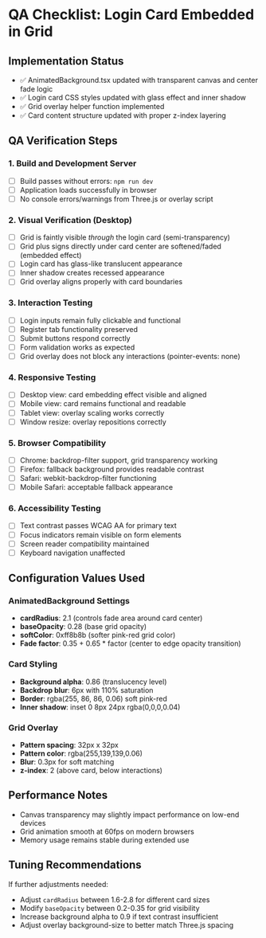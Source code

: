 # QA Checklist: Login Card Embedded in Grid

## Implementation Status
- ✅ AnimatedBackground.tsx updated with transparent canvas and center fade logic
- ✅ Login card CSS styles updated with glass effect and inner shadow
- ✅ Grid overlay helper function implemented
- ✅ Card content structure updated with proper z-index layering

## QA Verification Steps

### 1. Build and Development Server
- [ ] Build passes without errors: `npm run dev`
- [ ] Application loads successfully in browser
- [ ] No console errors/warnings from Three.js or overlay script

### 2. Visual Verification (Desktop)
- [ ] Grid is faintly visible *through* the login card (semi-transparency)
- [ ] Grid plus signs directly under card center are softened/faded (embedded effect)
- [ ] Login card has glass-like translucent appearance
- [ ] Inner shadow creates recessed appearance
- [ ] Grid overlay aligns properly with card boundaries

### 3. Interaction Testing
- [ ] Login inputs remain fully clickable and functional
- [ ] Register tab functionality preserved
- [ ] Submit buttons respond correctly
- [ ] Form validation works as expected
- [ ] Grid overlay does not block any interactions (pointer-events: none)

### 4. Responsive Testing
- [ ] Desktop view: card embedding effect visible and aligned
- [ ] Mobile view: card remains functional and readable
- [ ] Tablet view: overlay scaling works correctly
- [ ] Window resize: overlay repositions correctly

### 5. Browser Compatibility
- [ ] Chrome: backdrop-filter support, grid transparency working
- [ ] Firefox: fallback background provides readable contrast
- [ ] Safari: webkit-backdrop-filter functioning
- [ ] Mobile Safari: acceptable fallback appearance

### 6. Accessibility Testing
- [ ] Text contrast passes WCAG AA for primary text
- [ ] Focus indicators remain visible on form elements
- [ ] Screen reader compatibility maintained
- [ ] Keyboard navigation unaffected

## Configuration Values Used

### AnimatedBackground Settings
- **cardRadius**: 2.1 (controls fade area around card center)
- **baseOpacity**: 0.28 (base grid opacity)
- **softColor**: 0xff8b8b (softer pink-red grid color)
- **Fade factor**: 0.35 + 0.65 * factor (center to edge opacity transition)

### Card Styling
- **Background alpha**: 0.86 (translucency level)
- **Backdrop blur**: 6px with 110% saturation
- **Border**: rgba(255, 86, 86, 0.06) soft pink-red
- **Inner shadow**: inset 0 8px 24px rgba(0,0,0,0.04)

### Grid Overlay
- **Pattern spacing**: 32px x 32px
- **Pattern color**: rgba(255,139,139,0.06)
- **Blur**: 0.3px for soft matching
- **z-index**: 2 (above card, below interactions)

## Performance Notes
- Canvas transparency may slightly impact performance on low-end devices
- Grid animation smooth at 60fps on modern browsers
- Memory usage remains stable during extended use

## Tuning Recommendations
If further adjustments needed:
- Adjust `cardRadius` between 1.6-2.8 for different card sizes
- Modify `baseOpacity` between 0.2-0.35 for grid visibility
- Increase background alpha to 0.9 if text contrast insufficient
- Adjust overlay background-size to better match Three.js spacing